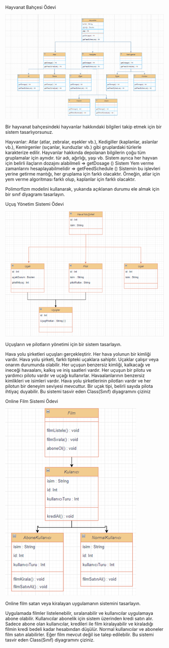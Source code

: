 Hayvanat Bahçesi Ödevi

![Hayvanat Bahçesi Diagramı](https://github.com/enesaks/PatikaProjeleri/blob/main/OOP/HayvanatBahcesiOdevi/HayvanatBah%C3%A7esiDiagram%C4%B1.png)

Bir hayvanat bahçesindeki hayvanlar hakkındaki bilgileri takip etmek için bir sistem tasarlıyorsunuz.

Hayvanlar:
Atlar (atlar, zebralar, eşekler vb.),
Kedigiller (kaplanlar, aslanlar vb.),
Kemirgenler (sıçanlar, kunduzlar vb.) gibi gruplardaki türlerle karakterize edilir.
Hayvanlar hakkında depolanan bilgilerin çoğu tüm gruplamalar için aynıdır.
tür adı, ağırlığı, yaşı vb.
Sistem ayrıca her hayvan için belirli ilaçların dozajını alabilmeli => getDosage ()
Sistem Yem verme zamanlarını hesaplayabilmelidir => getFeedSchedule ()
Sistemin bu işlevleri yerine getirme mantığı, her gruplama için farklı olacaktır. Örneğin, atlar için yem verme algoritması farklı olup, kaplanlar için farklı olacaktır.

Polimorfizm modelini kullanarak, yukarıda açıklanan durumu ele almak için bir sınıf diyagramı tasarlayın.

Uçuş Yönetim Sistemi Ödevi

![Uçüş Yönetim Sistemi](https://github.com/enesaks/PatikaProjeleri/blob/main/OOP/U%C3%A7%C3%BC%C5%9FY%C3%B6netimSistemiOdev/U%C3%A7u%C5%9FY%C3%B6netimSistemi.png)

Uçuşların ve pilotların yönetimi için bir sistem tasarlayın.

Hava yolu şirketleri uçuşları gerçekleştirir. Her hava yolunun bir kimliği vardır.
Hava yolu şirketi, farklı tipteki uçaklara sahiptir.
Uçaklar çalışır veya onarım durumunda olabilir.
Her uçuşun benzersiz kimliği, kalkacağı ve ineceği havaalanı, kalkış ve iniş saatleri vardır.
Her uçuşun bir pilotu ve yardımcı pilotu vardır ve uçağı kullanırlar.
Havaalanlarının benzersiz kimlikleri ve isimleri vardır.
Hava yolu şirketlerinin pilotları vardır ve her pilotun bir deneyim seviyesi mevcuttur.
Bir uçak tipi, belirli sayıda pilota ihtiyaç duyabilir.
Bu sistemi tasvir eden Class(Sınıf) diyagramını çiziniz

Online Film Sistemi Ödevi

![Online Film Sistemi](https://github.com/enesaks/PatikaProjeleri/blob/main/OOP/OnlineFilmSistemiOdev/OnlineFilmSistemi.png)

Online film satan veya kiralayan uygulamanın sistemini tasarlayın.

Uygulamada filmler listelenebilir, sıralanabilir ve kullanıcılar uygulamaya abone olabilir.
Kullanıcılar abonelik için sistem üzerinden kredi satın alır.
Sadece abone olan kullanıcılar, kredileri ile film kiralayabilir ve kiraladığı filmin kredi bedeli kadar hesabından düşülür.
Normal kullanıcılar ve aboneler film satın alabilirler.
Eğer film mevcut değil ise talep edilebilir.
Bu sistemi tasvir eden Class(Sınıf) diyagramını çiziniz.
